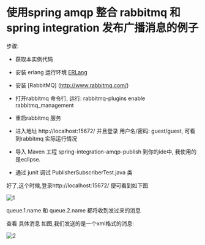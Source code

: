 使用spring amqp 整合 rabbitmq 和 spring integration 发布广播消息的例子
================================================================================

步骤:

* 获取本实例代码
* 安装 erlang 运行环境 [ERLang](http://www.erlang.org/)


* 安装 [RabbitMQ] (http://www.rabbitmq.com/) 
* 打开rabbitmq 命令行, 运行:
	rabbitmq-plugins enable rabbitmq_management
* 重启rabbitmq 服务

* 进入地址 http://localhost:15672/ 并且登录 用户名/密码: guest/guest, 可看到rabbitmq 实际运行情况
* 导入 Maven 工程 spring-integration-amqp-publish 到你的ide中, 我使用的是eclipse.
* 通过 junit 调试 PublisherSubscriberTest.java 类

好了,这个时候,登录http://localhost:15672/ 便可看到如下图

![1](https://github.com/izerui/spring-integration-amqp-publish-subscribe/blob/master/spring-integration-amqp-publish/20131027164607.png)

queue.1.name 和 queue.2.name 都将收到发过来的消息

查看 具体消息 如图,我们发送的是一个xml格式的消息:

![2](https://github.com/izerui/spring-integration-amqp-publish-subscribe/blob/master/spring-integration-amqp-publish/20131027170002.png)



